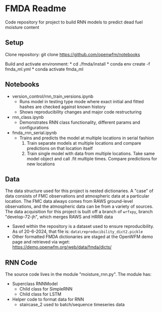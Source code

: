 # FMDA Readme

Code repository for project to build RNN models to predict dead fuel moisture content

## Setup

Clone repository:
	git clone https://github.com/openwfm/notebooks

Build and activate environment:
    * cd ./fmda/install
    * conda env create -f fmda_ml.yml
    * conda activate fmda_ml


## Notebooks

* version_control/rnn_train_versions.ipynb
    - Runs model in testing type mode where exact initial and fitted hashes are checked against known history
	- Shows reproducibility changes and major code restructuring
* rnn_class.ipynb
	- Demonstrates RNN class functionality, different params and configurations
* fmda_rnn_serial.ipynb
	- Trains and predicts the model at multiple locations in serial fashion
         1. Train separate models at multiple locations and compare predictions on that location itself
         2. Train single model with data from multiple locations. Take same model object and call .fit multiple times. Compare predictions for new locations

## Data

The data structure used for this project is nested dictionaries. A "case" of data consists of FMC observations and atmospheric data at a particular location. The FMC data always comes from RAWS ground-level observations, and the atmospheric data can be from a variety of sources. The data acquisition for this project is built off a branch of `wrfxpy`, branch "develop-72-jh", which merges RAWS and HRRR data

- Saved within the repository is a dataset used to ensure reproducibility. As of 20-6-2024, that file is: `data\reproducibility_dict2.pickle`
- Other formatted FMDA dictionaries are staged at the OpenWFM demo page and retrieved via wget:
https://demo.openwfm.org/web/data/fmda/dicts/

## RNN Code

The source code lives in the module "moisture_rnn.py". The module has:

* Superclass RNNModel 
	- Child class for SimpleRNN
	- Child class for LSTM
* Helper code to format data for RNN
	- staircase_2 used to batch/sequence timeseries data



